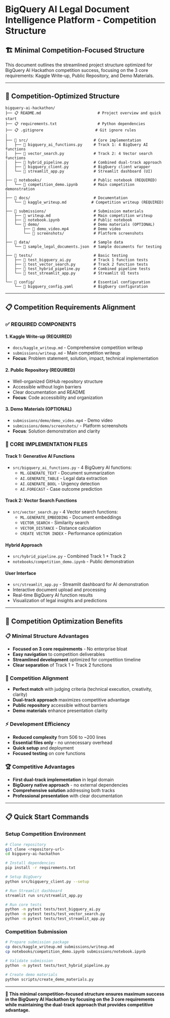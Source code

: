 # BigQuery AI Legal Document Intelligence Platform - Competition Structure

## 🏗️ **Minimal Competition-Focused Structure**

This document outlines the streamlined project structure optimized for BigQuery AI Hackathon competition success, focusing on the 3 core requirements: Kaggle Write-up, Public Repository, and Demo Materials.

---

## 📁 **Competition-Optimized Structure**

```
bigquery-ai-hackathon/
├── 📋 README.md                         # Project overview and quick start
├── 📋 requirements.txt                  # Python dependencies
├── 📋 .gitignore                       # Git ignore rules
│
├── 📁 src/                             # Core implementation
│   ├── 📄 bigquery_ai_functions.py     # Track 1: 4 BigQuery AI functions
│   ├── 📄 vector_search.py             # Track 2: 4 Vector search functions
│   ├── 📄 hybrid_pipeline.py           # Combined dual-track approach
│   ├── 📄 bigquery_client.py           # BigQuery client wrapper
│   └── 📄 streamlit_app.py             # Streamlit dashboard (UI)
│
├── 📁 notebooks/                       # Public notebook (REQUIRED)
│   └── 📄 competition_demo.ipynb       # Main competition demonstration
│
├── 📁 docs/                            # Documentation
│   └── 📄 kaggle_writeup.md           # Competition writeup (REQUIRED)
│
├── 📁 submissions/                     # Submission materials
│   ├── 📄 writeup.md                   # Main competition writeup
│   ├── 📄 notebook.ipynb               # Public notebook
│   └── 📁 demo/                        # Demo materials (OPTIONAL)
│       ├── 📄 demo_video.mp4           # Demo video
│       └── 📄 screenshots/             # Platform screenshots
│
├── 📁 data/                            # Sample data
│   └── 📄 sample_legal_documents.json  # Sample documents for testing
│
├── 📁 tests/                           # Basic testing
│   ├── 📄 test_bigquery_ai.py          # Track 1 function tests
│   ├── 📄 test_vector_search.py        # Track 2 function tests
│   ├── 📄 test_hybrid_pipeline.py      # Combined pipeline tests
│   └── 📄 test_streamlit_app.py        # Streamlit UI tests
│
└── 📁 config/                          # Essential configuration
    └── 📄 bigquery_config.yaml         # BigQuery configuration
```

---

## 📋 **Competition Requirements Alignment**

### **✅ REQUIRED COMPONENTS**

#### **1. Kaggle Write-up (REQUIRED)**
- `docs/kaggle_writeup.md` - Comprehensive competition writeup
- `submissions/writeup.md` - Main competition writeup
- **Focus**: Problem statement, solution, impact, technical implementation

#### **2. Public Repository (REQUIRED)**
- Well-organized GitHub repository structure
- Accessible without login barriers
- Clear documentation and README
- **Focus**: Code accessibility and organization

#### **3. Demo Materials (OPTIONAL)**
- `submissions/demo/demo_video.mp4` - Demo video
- `submissions/demo/screenshots/` - Platform screenshots
- **Focus**: Solution demonstration and clarity

### **🎯 CORE IMPLEMENTATION FILES**

#### **Track 1: Generative AI Functions**
- `src/bigquery_ai_functions.py` - 4 BigQuery AI functions:
  - `ML.GENERATE_TEXT` - Document summarization
  - `AI.GENERATE_TABLE` - Legal data extraction
  - `AI.GENERATE_BOOL` - Urgency detection
  - `AI.FORECAST` - Case outcome prediction

#### **Track 2: Vector Search Functions**
- `src/vector_search.py` - 4 Vector search functions:
  - `ML.GENERATE_EMBEDDING` - Document embeddings
  - `VECTOR_SEARCH` - Similarity search
  - `VECTOR_DISTANCE` - Distance calculation
  - `CREATE VECTOR INDEX` - Performance optimization

#### **Hybrid Approach**
- `src/hybrid_pipeline.py` - Combined Track 1 + Track 2
- `notebooks/competition_demo.ipynb` - Public demonstration

#### **User Interface**
- `src/streamlit_app.py` - Streamlit dashboard for AI demonstration
- Interactive document upload and processing
- Real-time BigQuery AI function results
- Visualization of legal insights and predictions

---

## 🚀 **Competition Optimization Benefits**

### **📋 Minimal Structure Advantages**
- **Focused on 3 core requirements** - No enterprise bloat
- **Easy navigation** to competition deliverables
- **Streamlined development** optimized for competition timeline
- **Clear separation** of Track 1 + Track 2 functions

### **🎯 Competition Alignment**
- **Perfect match** with judging criteria (technical execution, creativity, clarity)
- **Dual-track approach** maximizes competitive advantage
- **Public repository** accessible without barriers
- **Demo materials** enhance presentation clarity

### **⚡ Development Efficiency**
- **Reduced complexity** from 506 to ~200 lines
- **Essential files only** - no unnecessary overhead
- **Quick setup** and deployment
- **Focused testing** on core functions

### **🏆 Competitive Advantages**
- **First dual-track implementation** in legal domain
- **BigQuery native approach** - no external dependencies
- **Comprehensive solution** addressing both tracks
- **Professional presentation** with clear documentation

---

## 📋 **Quick Start Commands**

### **Setup Competition Environment**
```bash
# Clone repository
git clone <repository-url>
cd bigquery-ai-hackathon

# Install dependencies
pip install -r requirements.txt

# Setup BigQuery
python src/bigquery_client.py --setup

# Run Streamlit dashboard
streamlit run src/streamlit_app.py

# Run core tests
python -m pytest tests/test_bigquery_ai.py
python -m pytest tests/test_vector_search.py
python -m pytest tests/test_streamlit_app.py
```

### **Competition Submission**
```bash
# Prepare submission package
cp docs/kaggle_writeup.md submissions/writeup.md
cp notebooks/competition_demo.ipynb submissions/notebook.ipynb

# Validate submission
python -m pytest tests/test_hybrid_pipeline.py

# Create demo materials
python scripts/create_demo_materials.py
```

---

**🎯 This minimal competition-focused structure ensures maximum success in the BigQuery AI Hackathon by focusing on the 3 core requirements while maintaining the dual-track approach that provides competitive advantage.**
